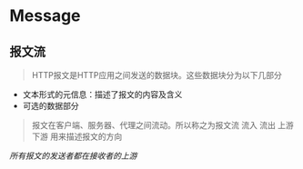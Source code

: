 Message
=================================================
报文流
-------------------------------------------------
>HTTP报文是HTTP应用之间发送的数据块。这些数据块分为以下几部分
* 文本形式的元信息：描述了报文的内容及含义
* 可选的数据部分
>报文在客户端、服务器、代理之间流动。所以称之为报文流
>流入 流出 上游 下游 用来描述报文的方向

*所有报文的发送者都在接收者的上游*